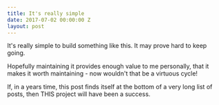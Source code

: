 ```yaml
---
title: It's really simple
date: 2017-07-02 00:00:00 Z
layout: post
---
```


It's really simple to build something like this. It may prove hard to keep going.

Hopefully maintaining it provides enough value to me personally, that it makes it worth maintaining - now wouldn't that be a virtuous cycle!

If, in a years time, this post finds itself at the bottom of a very long list of posts, then THIS project will have been a success.
